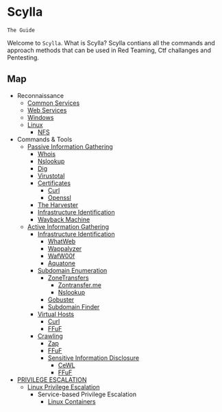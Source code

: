 # Scylla
`The Guide`

Welcome to `Scylla`. What is Scylla?
Scylla contians all the commands and approach methods that can be used in Red Teaming, Ctf challanges and Pentesting.

## Map
- Reconnaissance
  - [Common Services](/assets/common-services.md)
  - [Web Services]()
  - [Windows]()
  - [Linux](/assets/linux-rec.md)
    - [NFS]()
- Commands & Tools
  - [Passive Information Gathering](/assets/passive-tools.md)
    - [Whois](https://github.com/bericontraster/Scylla/blob/main/assets/passive-tools.md#whois)
    - [Nslookup](https://github.com/bericontraster/Scylla/blob/main/assets/passive-tools.md#nslookup)
    - [Dig](https://github.com/bericontraster/Scylla/blob/main/assets/passive-tools.md#dig)
    - [Virustotal](https://github.com/bericontraster/Scylla/blob/main/assets/passive-tools.md#virustotal)
    - [Certificates](https://github.com/bericontraster/Scylla/blob/main/assets/passive-tools.md#certificates)
      - [Curl](https://github.com/bericontraster/Scylla/blob/main/assets/passive-tools.md#curl)
      - [Openssl](https://github.com/bericontraster/Scylla/blob/main/assets/passive-tools.md#openssl)
    - [The Harvester](https://github.com/bericontraster/Scylla/blob/main/assets/active-information-gathering.md#WafW00f)
    - [Infrastructure Identification](https://github.com/bericontraster/Scylla/blob/main/assets/infrastructure-identification-passive.md)
    - [Wayback Machine](https://github.com/bericontraster/Scylla/blob/main/assets/wayback-machine-passive.md)
  - [Active Information Gathering](/assets/active-information-gathering.md)
    - [Infrastructure Identification](https://github.com/bericontraster/Scylla/blob/main/assets/active-information-gathering.md#)
      - [WhatWeb](https://github.com/bericontraster/Scylla/blob/main/assets/active-information-gathering.md#WhatWeb)
      - [Wappalyzer](https://github.com/bericontraster/Scylla/blob/main/assets/active-information-gathering.md#Wappalyzer)
      - [WafW00f](https://github.com/bericontraster/Scylla/blob/main/assets/active-information-gathering.md#WafW00f)
      - [Aquatone](https://github.com/bericontraster/Scylla/blob/main/assets/active-information-gathering.md#Aquatone)
    - [Subdomain Enumeration](/assets/subdomain-enumeration-active.md)
      - [ZoneTransfers](https://github.com/bericontraster/Scylla/blob/main/assets/subdomain-enumeration-active.md#zontransferme)
        - [Zontransfer.me](https://github.com/bericontraster/Scylla/blob/main/assets/subdomain-enumeration-active.md#Zontransfer.me)
        - [Nslookup](https://github.com/bericontraster/Scylla/blob/main/assets/subdomain-enumeration-active.md#Nslookup)
      - [Gobuster](https://github.com/bericontraster/Scylla/blob/main/assets/subdomain-enumeration-active.md#Gobuster)
      - [Subdomain Finder](https://github.com/bericontraster/Scylla/blob/main/assets/subdomain-enumeration-active.md#SubdomainFinder)
    - [Virtual Hosts](/assets/virtual-hosts.active.md)
      - [Curl](https://github.com/bericontraster/Scylla/blob/main/assets/virtual-hosts.active.md#Curl)
      - [FFuF](https://github.com/bericontraster/Scylla/blob/main/assets/virtual-hosts.active.md#FFuF)
    - [Crawling](/assets/crawling-active.md)
      - [Zap](https://github.com/bericontraster/Scylla/blob/main/assets/crawling-active.md#zap)
      - [FFuF](https://github.com/bericontraster/Scylla/blob/main/assets/crawling-active.md#ffuf)
      - [Sensitive Information Disclosure](https://github.com/bericontraster/Scylla/blob/main/assets/crawling-active.md#sensitive-information-disclosure)
        - [CeWL](https://github.com/bericontraster/Scylla/blob/main/assets/crawling-active.md#cewl)
        - [FFuF](https://github.com/bericontraster/Scylla/blob/main/assets/crawling-active.md#cewl)
- [PRIVILEGE ESCALATION](/assets/privilege-escalation.md)
  - [Linux Privilege Escalation](/assets/linux-privilege-escalation.md)
    - Service-based Privilege Escalation
      - [Linux Containers](https://github.com/bericontraster/Scylla/blob/main/assets/linux-privilege-escalation.md#linux-containers---lxc)
